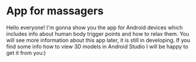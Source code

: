 # App for massagers
Hello everyone! I'm gonna show you the app for Android devices which includes info about human body trigger points and how to relax them.
You will see more information about this app later, it is still in developing.
If you find some info how to view 3D models in Android Studio I will be happy to get it from you:)
